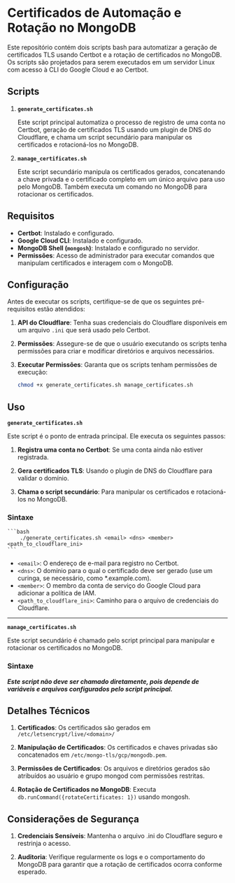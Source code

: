 # Certificados de Automação e Rotação no MongoDB

Este repositório contém dois scripts bash para automatizar a geração de certificados TLS usando Certbot e a rotação de certificados no MongoDB. Os scripts são projetados para serem executados em um servidor Linux com acesso à CLI do Google Cloud e ao Certbot.

## Scripts

1. **`generate_certificates.sh`**

   Este script principal automatiza o processo de registro de uma conta no Certbot, geração de certificados TLS usando um plugin de DNS do Cloudflare, e chama um script secundário para manipular os certificados e rotacioná-los no MongoDB.

2. **`manage_certificates.sh`**

   Este script secundário manipula os certificados gerados, concatenando a chave privada e o certificado completo em um único arquivo para uso pelo MongoDB. Também executa um comando no MongoDB para rotacionar os certificados.

## Requisitos

- **Certbot**: Instalado e configurado.
- **Google Cloud CLI**: Instalado e configurado.
- **MongoDB Shell (`mongosh`)**: Instalado e configurado no servidor.
- **Permissões**: Acesso de administrador para executar comandos que manipulam certificados e interagem com o MongoDB.

## Configuração

Antes de executar os scripts, certifique-se de que os seguintes pré-requisitos estão atendidos:

1. **API do Cloudflare**: Tenha suas credenciais do Cloudflare disponíveis em um arquivo `.ini` que será usado pelo Certbot.
2. **Permissões**: Assegure-se de que o usuário executando os scripts tenha permissões para criar e modificar diretórios e arquivos necessários.
3. **Executar Permissões**: Garanta que os scripts tenham permissões de execução:

   ```bash
   chmod +x generate_certificates.sh manage_certificates.sh

## Uso

**`generate_certificates.sh`**

Este script é o ponto de entrada principal. Ele executa os seguintes passos:

1. **Registra uma conta no Certbot**: Se uma conta ainda não estiver registrada.

2. **Gera certificados TLS**: Usando o plugin de DNS do Cloudflare para validar o domínio.

3. **Chama o script secundário**: Para manipular os certificados e rotacioná-los no MongoDB.

### Sintaxe
    ```bash
        ./generate_certificates.sh <email> <dns> <member> <path_to_cloudflare_ini>
    ```

- `<email>`: O endereço de e-mail para registro no Certbot.
- `<dns>`: O domínio para o qual o certificado deve ser gerado (use um curinga, se necessário, como *.example.com).
- `<member>`: O membro da conta de serviço do Google Cloud para adicionar a política de IAM.
- `<path_to_cloudflare_ini>`: Caminho para o arquivo de credenciais do Cloudflare.

---
**`manage_certificates.sh`**

Este script secundário é chamado pelo script principal para manipular e rotacionar os certificados no MongoDB.

### Sintaxe

***Este script não deve ser chamado diretamente, pois depende de variáveis e arquivos configurados pelo script principal.***


## Detalhes Técnicos

1. **Certificados**: Os certificados são gerados em `/etc/letsencrypt/live/<domain>/`

2. **Manipulação de Certificados**: Os certificados e chaves privadas são concatenados em `/etc/mongo-tls/gcp/mongodb.pem`.

3. **Permissões de Certificados**: Os arquivos e diretórios gerados são atribuídos ao usuário e grupo mongod com permissões restritas.

4. **Rotação de Certificados no MongoDB**: Executa `db.runCommand({rotateCertificates: 1})` usando mongosh.

## Considerações de Segurança

1. **Credenciais Sensíveis**: Mantenha o arquivo .ini do Cloudflare seguro e restrinja o acesso.

2. **Auditoria**: Verifique regularmente os logs e o comportamento do MongoDB para garantir que a rotação de certificados ocorra conforme esperado.